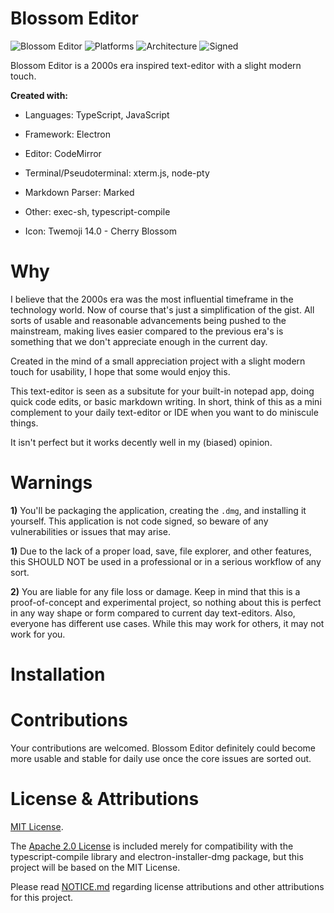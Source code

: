 # Blossom Editor

![Blossom Editor](https://img.shields.io/badge/Blossom%20Editor-1.0.0-ff69b4) ![Platforms](https://img.shields.io/badge/Platforms-MacOS-lightgrey) ![Architecture](https://img.shields.io/badge/Architecture-x64-lightgrey) ![Signed](https://img.shields.io/badge/Code%20Signed-No-critical)

Blossom Editor is a 2000s era inspired text-editor with a slight modern touch.

**Created with:**

- Languages: TypeScript, JavaScript

- Framework: Electron

- Editor: CodeMirror 

- Terminal/Pseudoterminal: xterm.js, node-pty

- Markdown Parser: Marked

- Other: exec-sh, typescript-compile

- Icon: Twemoji 14.0 - Cherry Blossom

# Why 

I believe that the 2000s era was the most influential timeframe in the technology world. Now of course that's just a simplification of the gist. All sorts of usable and reasonable advancements being pushed to the mainstream, making lives easier compared to the previous era's is something that we don't appreciate enough in the current day.

Created in the mind of a small appreciation project with a slight modern touch for usability, I hope that some would enjoy this.

This text-editor is seen as a subsitute for your built-in notepad app, doing quick code edits, or basic markdown writing. In short, think of this as a mini complement to your daily text-editor or IDE when you want to do miniscule things. 

It isn't perfect but it works decently well in my (biased) opinion.

# Warnings

**1)** You'll be packaging the application, creating the `.dmg`, and installing it yourself. This application is not code signed, so beware of any vulnerabilities or issues that may arise.

**1)** Due to the lack of a proper load, save, file explorer, and other features, this SHOULD NOT be used in a professional or in a serious workflow of any sort. 

**2)** You are liable for any file loss or damage. Keep in mind that this is a proof-of-concept and experimental project, so nothing about this is perfect in any way shape or form compared to current day text-editors. Also, everyone has different use cases. While this may work for others, it may not work for you.

# Installation

# Contributions

Your contributions are welcomed. Blossom Editor definitely could become more usable and stable for daily use once the core issues are sorted out.

# License & Attributions

[MIT License](LICENSE).

The [Apache 2.0 License](LICENSE-APACHE-2.0) is included merely for compatibility with the typescript-compile library and electron-installer-dmg package, but this project will be based on the MIT License.

Please read [NOTICE.md](NOTICE.md) regarding license attributions and other attributions for this project.